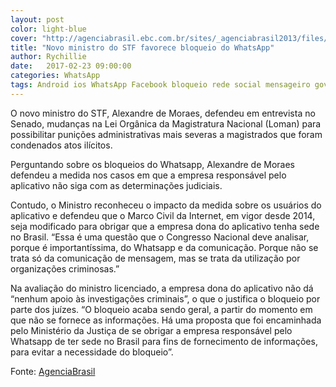 ```yaml
---
layout: post
color: light-blue
cover: "http://agenciabrasil.ebc.com.br/sites/_agenciabrasil2013/files/styles/interna_grande/public/fotos/1066415-21022017-img_6029.jpg?itok=FsYXJaX0"
title: "Novo ministro do STF favorece bloqueio do WhatsApp"
author: Rychillie
date:   2017-02-23 09:00:00
categories: WhatsApp
tags: Android ios WhatsApp Facebook bloqueio rede social mensageiro governo novo ministro stf alexandre moraes
---
```

O novo ministro do STF, Alexandre de Moraes, defendeu em entrevista no Senado, mudanças na Lei Orgânica da Magistratura Nacional (Loman) para possibilitar punições administrativas mais severas a magistrados que foram condenados atos ilícitos.

Perguntando sobre os bloqueios do Whatsapp, Alexandre de Moraes defendeu a medida nos casos em que a empresa responsável pelo aplicativo não siga com as determinações judiciais.

Contudo, o Ministro  reconheceu o impacto da medida sobre os usuários do aplicativo e defendeu que o Marco Civil da Internet, em vigor desde 2014, seja modificado para obrigar que a empresa dona do aplicativo tenha sede no Brasil. “Essa é uma questão que o Congresso Nacional deve analisar, porque é importantíssima, do Whatsapp e da comunicação. Porque não se trata só da comunicação de mensagem, mas se trata da utilização por organizações criminosas.”

Na avaliação do ministro licenciado, a empresa dona do aplicativo não dá “nenhum apoio às investigações criminais”, o que o justifica o bloqueio por parte dos juízes. “O bloqueio acaba sendo geral, a partir do momento em que não se fornece as informações. Há uma proposta que foi encaminhada pelo Ministério da Justiça de se obrigar a empresa responsável pelo Whatsapp de ter sede no Brasil para fins de fornecimento de informações, para evitar a necessidade do bloqueio”.

Fonte: <a href="http://agenciabrasil.ebc.com.br/politica/noticia/2017-02/moraes-defende-mudanca-na-lei-da-magistratura-para-aumentar-punicao-juizes">AgenciaBrasil</a>

<script async src="//pagead2.googlesyndication.com/pagead/js/adsbygoogle.js"></script>
<!-- Final_texto_okgnow -->
<ins class="adsbygoogle"
     style="display:block"
     data-ad-client="ca-pub-7837358846130941"
     data-ad-slot="9265933715"
     data-ad-format="auto"></ins>
<script>
(adsbygoogle = window.adsbygoogle || []).push({});
</script>
